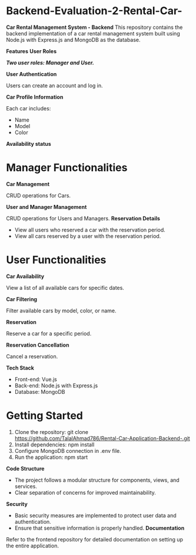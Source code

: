 # Backend-Evaluation-2-Rental-Car-
**Car Rental Management System - Backend**
This repository contains the backend implementation of a car rental management system built using Node.js with Express.js and MongoDB as the database.

**Features**
**User Roles**

**_Two user roles: Manager and User._**

**User Authentication**       

Users can create an account and log in.

**Car Profile Information**

Each car includes:
- Name
- Model
- Color

**Availability status**

# Manager Functionalities

**Car Management**

CRUD operations for Cars.

**User and Manager Management**

CRUD operations for Users and Managers.
**Reservation Details**

- View all users who reserved a car with the reservation period.
- View all cars reserved by a user with the reservation period.
# User Functionalities
**Car Availability**

View a list of all available cars for specific dates.

**Car Filtering**

Filter available cars by model, color, or name.

**Reservation**

Reserve a car for a specific period.

**Reservation Cancellation**

Cancel a reservation.

**Tech Stack**

- Front-end: Vue.js
- Back-end: Node.js with Express.js
- Database: MongoDB
# Getting Started

1. Clone the repository: git clone https://github.com/TalalAhmad786/Rental-Car-Application-Backend-.git
2. Install dependencies: npm install
3. Configure MongoDB connection in .env file.
4. Run the application: npm start

**Code Structure**
  
- The project follows a modular structure for components, views, and services.
- Clear separation of concerns for improved maintainability.

**Security**

- Basic security measures are implemented to protect user data and authentication.
- Ensure that sensitive information is properly handled.
**Documentation**
  
Refer to the frontend repository for detailed documentation on setting up the entire application.
